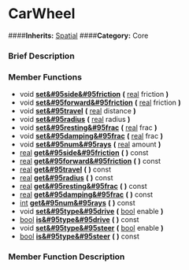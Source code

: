 #  CarWheel  
####**Inherits:** [Spatial](class_spatial)
####**Category:** Core

###  Brief Description  


###  Member Functions 
  * void  **[set&#95side&#95friction](#set_side_friction)**  **(** [real](class_real) friction  **)**
  * void  **[set&#95forward&#95friction](#set_forward_friction)**  **(** [real](class_real) friction  **)**
  * void  **[set&#95travel](#set_travel)**  **(** [real](class_real) distance  **)**
  * void  **[set&#95radius](#set_radius)**  **(** [real](class_real) radius  **)**
  * void  **[set&#95resting&#95frac](#set_resting_frac)**  **(** [real](class_real) frac  **)**
  * void  **[set&#95damping&#95frac](#set_damping_frac)**  **(** [real](class_real) frac  **)**
  * void  **[set&#95num&#95rays](#set_num_rays)**  **(** [real](class_real) amount  **)**
  * [real](class_real)  **[get&#95side&#95friction](#get_side_friction)**  **(** **)** const
  * [real](class_real)  **[get&#95forward&#95friction](#get_forward_friction)**  **(** **)** const
  * [real](class_real)  **[get&#95travel](#get_travel)**  **(** **)** const
  * [real](class_real)  **[get&#95radius](#get_radius)**  **(** **)** const
  * [real](class_real)  **[get&#95resting&#95frac](#get_resting_frac)**  **(** **)** const
  * [real](class_real)  **[get&#95damping&#95frac](#get_damping_frac)**  **(** **)** const
  * [int](class_int)  **[get&#95num&#95rays](#get_num_rays)**  **(** **)** const
  * void  **[set&#95type&#95drive](#set_type_drive)**  **(** [bool](class_bool) enable  **)**
  * [bool](class_bool)  **[is&#95type&#95drive](#is_type_drive)**  **(** **)** const
  * void  **[set&#95type&#95steer](#set_type_steer)**  **(** [bool](class_bool) enable  **)**
  * [bool](class_bool)  **[is&#95type&#95steer](#is_type_steer)**  **(** **)** const

###  Member Function Description  
